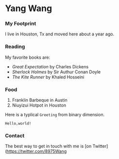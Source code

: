 # Yang Wang
###  My Footprint

I live in Houston, Tx and moved here about a year ago.

### Reading

My favorite books are:

- *Great Expectation* by Charles Dickens
- *Sherlock Holmes* by Sir Authur Conan Doyle
- *The Kite Runner* by Khaled Hosseini

### Food

1. Franklin Barbeque in Austin
2. Niuyizui Hotpot in Houston


Here is a typlical `Greeting` from binary dimension.

```
Hello,world!
```
### Contact

The best way to get in touch with me is [on Twitter](https://twitter.com/8975Wang
